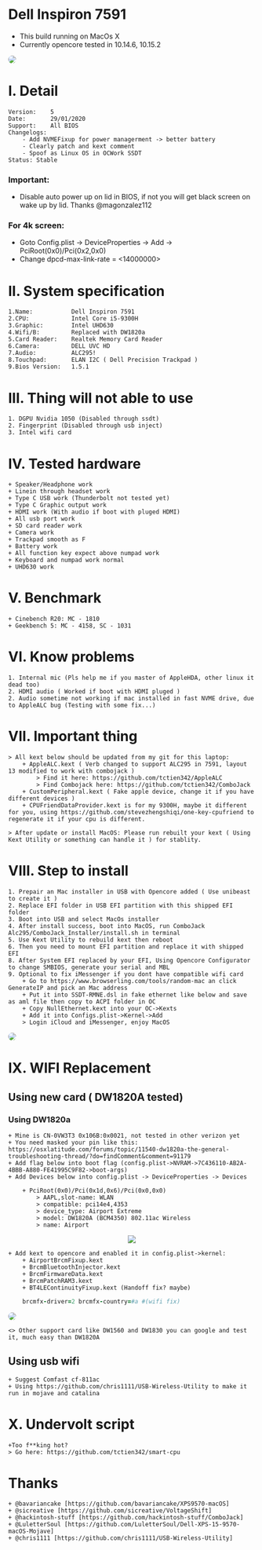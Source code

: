 # Dell Inspiron 7591

- This build running on MacOs X
- Currently opencore tested in 10.14.6, 10.15.2

<p>
    <img style="border-radius: 8px" src="Background.jpg">
</p>

# I. Detail

    Version:    5
    Date:       29/01/2020
    Support:    All BIOS
    Changelogs:
        - Add NVMEFixup for power managerment -> better battery
        - Clearly patch and kext comment
        - Spoof as Linux OS in OCWork SSDT
    Status: Stable

### <strong>Important</strong>:

- Disable auto power up on lid in BIOS, if not you will get black screen on wake up by lid. Thanks @magonzalez112

### <strong>For 4k screen</strong>:

- Goto Config.plist -> DeviceProperties -> Add -> PciRoot(0x0)/Pci(0x2,0x0)
- Change dpcd-max-link-rate = <14000000>

# II. System specification

    1.Name:           Dell Inspiron 7591
    2.CPU:            Intel Core i5-9300H
    3.Graphic:        Intel UHD630
    4.Wifi/B:         Replaced with DW1820a
    5.Card Reader:    Realtek Memory Card Reader
    6.Camera:         DELL UVC HD
    7.Audio:          ALC295!
    8.Touchpad:       ELAN I2C ( Dell Precision Trackpad )
    9.Bios Version:   1.5.1

# III. Thing will not able to use

    1. DGPU Nvidia 1050 (Disabled through ssdt)
    2. Fingerprint (Disabled through usb inject)
    3. Intel wifi card

# IV. Tested hardware

    + Speaker/Headphone work
    + Linein through headset work
    + Type C USB work (Thunderbolt not tested yet)
    + Type C Graphic output work
    + HDMI work (With audio if boot with pluged HDMI)
    + All usb port work
    + SD card reader work
    + Camera work
    + Trackpad smooth as F
    + Battery work
    + All function key expect above numpad work
    + Keyboard and numpad work normal
    + UHD630 work

# V. Benchmark

    + Cinebench R20: MC - 1810
    + Geekbench 5: MC - 4158, SC - 1031

# VI. Know problems

    1. Internal mic (Pls help me if you master of AppleHDA, other linux it dead too)
    2. HDMI audio ( Worked if boot with HDMI pluged )
    2. Audio sometime not working if mac installed in fast NVME drive, due to AppleALC bug (Testing with some fix...)

# VII. Important thing

    > All kext below should be updated from my git for this laptop:
        + AppleALC.kext ( Verb changed to support ALC295 in 7591, layout 13 modified to work with combojack )
            > Find it here: https://github.com/tctien342/AppleALC
            > Find Combojack here: https://github.com/tctien342/ComboJack
        + CustomPeripheral.kext ( Fake apple device, change it if you have different devices )
        + CPUFriendDataProvider.kext is for my 9300H, maybe it different for you, using https://github.com/stevezhengshiqi/one-key-cpufriend to regenerate it if your cpu is different.

    > After update or install MacOS: Please run rebuilt your kext ( Using Kext Utility or something can handle it ) for stablity.

# VIII. Step to install

    1. Prepair an Mac installer in USB with Opencore added ( Use unibeast to create it )
    2. Replace EFI folder in USB EFI partition with this shipped EFI folder
    3. Boot into USB and select MacOs installer
    4. After install success, boot into MacOS, run ComboJack Alc295/ComboJack_Installer/install.sh in terminal
    5. Use Kext Utility to rebuild kext then reboot
    6. Then you need to mount EFI partition and replace it with shipped EFI
    8. After System EFI replaced by your EFI, Using Opencore Configurator to change SMBIOS, generate your serial and MBL
    9. Optional to fix iMessenger if you dont have compatible wifi card
        + Go to https://www.browserling.com/tools/random-mac an click GenerateIP and pick an Mac address
        + Put it into SSDT-RMNE.dsl in fake ethernet like below and save as aml file then copy to ACPI folder in OC
        + Copy NullEthernet.kext into your OC->Kexts
        + Add it into Configs.plist->Kernel->Add
        > Login iCloud and iMessenger, enjoy MacOS

<p>
    <img style="border-radius: 8px" src="UpdateMac.png">
</p>

# IX. WIFI Replacement

## Using new card ( DW1820A tested)

### Using DW1820a

    + Mine is CN-0VW3T3 0x106B:0x0021, not tested in other verizon yet
    + You need masked your pin like this: https://osxlatitude.com/forums/topic/11540-dw1820a-the-general-troubleshooting-thread/?do=findComment&comment=91179
    + Add flag below into boot flag (config.plist->NVRAM->7C436110-AB2A-4BBB-A880-FE41995C9F82->boot-args)
    + Add Devices below into config.plist -> DeviceProperties -> Devices

```
    + PciRoot(0x0)/Pci(0x1d,0x6)/Pci(0x0,0x0)
        > AAPL,slot-name: WLAN
        > compatible: pci14e4,4353
        > device_type: Airport Extreme
        > model: DW1820A (BCM4350) 802.11ac Wireless
        > name: Airport
```

<p align="center">
    <img src="./dw1820a_inject.png">
</p>

    + Add kext to opencore and enabled it in config.plist->kernel:
        + AirportBrcmFixup.kext
        + BrcmBluetoothInjector.kext
        + BrcmFirmwareData.kext
        + BrcmPatchRAM3.kext
        + BT4LEContinuityFixup.kext (Handoff fix? maybe)

```rb
    brcmfx-driver=2 brcmfx-country=#a #(wifi fix)
```

<p>
    <img style="border-radius: 8px" src="./dw1820a.png">
</p>

    <> Other support card like DW1560 and DW1830 you can google and test it, much easy than DW1820A

## Using usb wifi

    + Suggest Comfast cf-811ac
    + Using https://github.com/chris1111/USB-Wireless-Utility to make it run in mojave and catalina

# X. Undervolt script

    +Too f**king hot?
    > Go here: https://github.com/tctien342/smart-cpu

# Thanks

    + @bavariancake [https://github.com/bavariancake/XPS9570-macOS]
    + @sicreative [https://github.com/sicreative/VoltageShift]
    + @hackintosh-stuff [https://github.com/hackintosh-stuff/ComboJack]
    + @LuletterSoul [https://github.com/LuletterSoul/Dell-XPS-15-9570-macOS-Mojave]
    + @chris1111 [https://github.com/chris1111/USB-Wireless-Utility]
